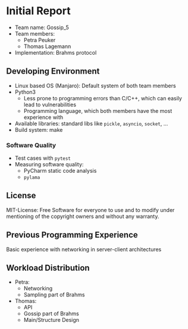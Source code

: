 # Initial Report

- Team name: Gossip_5
- Team members: 
    - Petra Peuker
    - Thomas Lagemann
- Implementation: Brahms protocol

## Developing Environment
- Linux based OS (Manjaro): Default system of both team members
- Python3
    - Less prone to programming errors than C/C++, which can easily lead to vulnerabilities
    - Programming language, which both members have the most experience with
- Available libraries: standard libs like `pickle`, `asyncio`, `socket`, ...    
- Build system: make


### Software Quality
- Test cases with `pytest`
- Measuring software quality: 
    - PyCharm static code analysis
    - `pylama`


## License
MIT-License: Free Software for everyone to use and to modify under mentioning of the copyright owners and without any warranty.

## Previous Programming Experience
Basic experience with networking in server-client architectures

## Workload Distribution
- Petra:
    - Networking
    - Sampling part of Brahms
- Thomas:
    - API
    - Gossip part of Brahms
    - Main/Structure Design




